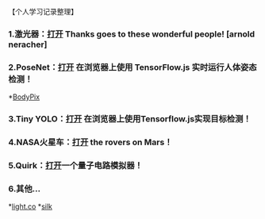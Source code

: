 <br>
【个人学习记录整理】

### 1.激光器：[打开](https://qumoptly.github.io/laser/) Thanks goes to these wonderful people! [arnold neracher]
### 2.PoseNet：[打开](https://qumoptly.github.io/posenet/) 在浏览器上使用 TensorFlow.js 实时运行人体姿态检测！ 
*[BodyPix](https://qumoptly.github.io/body-pix/) 
### 3.Tiny YOLO：[打开](https://qumoptly.github.io/tfjs-yolo-tiny/) 在浏览器上使用Tensorflow.js实现目标检测！ 
### 4.NASA火星车：[打开](https://github.com/nasa-jpl/open-source-rover) the rovers on Mars！ 
### 5.Quirk：[打开](https://qumoptly.github.io/quirk/)一个量子电路模拟器！
### 6.其他...
*[light.co](https://qumoptly.github.io/light.co/)
*[silk](https://qumoptly.github.io/silk/)
